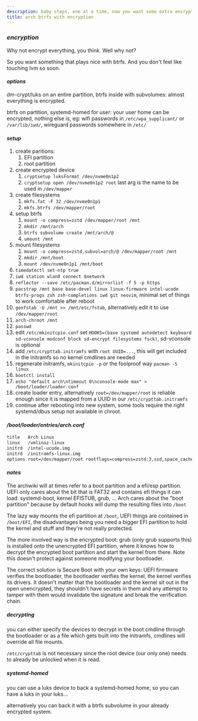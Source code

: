 ```yaml
---
description: baby steps, one at a time, now you want some extra encryption
title: arch btrfs with encryption
---
```


### _encryption_

Why not encrypt everything, you think.
Well why not?

So you want something that plays nice with btrfs.
And you don't feel like touching lvm so soon.

#### _options_

dm-crypt/luks on an entire partition, btrfs inside with subvolumes:
almost everything is encrypted.

btrfs on partition, systemd-homed for user:
your user home can be encrypted, nothing else is,
eg: wifi passwords in `/etc/wpa_supplicant/` or `/var/lib/iwd/`,
wireguard passwords somewhere in `/etc/`

#### _setup_

1. create paritions:
   1. EFI partition
   2. root partition
2. create encrypted device
   1. `cryptsetup luksFormat /dev/nvme0n1p2`
   2. `cryptsetup open /dev/nvme0n1p2 root` last arg is the name to be used in `/dev/mapper`
3. create filesystems
   1. `mkfs.fat -F 32 /dev/nvme0n1p1`
   2. `mkfs.btrfs /dev/mapper/root`
4. setup btrfs
   1. `mount -o compress=zstd /dev/mapper/root /mnt`
   2. `mkdir /mnt/arch`
   3. `btrfs subvolume create /mnt/arch/@`
   4. `umount /mnt`
5. mount filesystems
   1. `mount -o compress=zstd,subvol=arch/@ /dev/mapper/root /mnt`
   2. `mkdir /mnt/boot`
   3. `mount /dev/nvme0n1p1 /mnt/boot`
6. `timedatectl set-ntp true`
7. `iwd station wlan0 connect $network`
8. `reflector --save /etc/pacman.d/mirrorlist -f 5 -p https`
9. `pacstrap /mnt base base-devel linux linux-firmware intel-ucode btrfs-progs zsh zsh-completions iwd git neovim`, minimal set of things to work comfortable after reboot
10. `genfstab -U /mnt >> /mnt/etc/fstab`, alternatively edit it to use `/dev/mapper/root`
11. `arch-chroot /mnt`
12. `passwd`
13. edit `/etc/mkinitcpio.conf` set `HOOKS=(base systemd autodetect keyboard sd-vconsole modconf block sd-encrypt filesystems fsck)`, sd-vconsole is optional
14. add `/etc/crypttab.initramfs` with `root UUID=...`, this will get included in the initramfs so no kernel cmdlines are needed
15. regenerate initramfs, `mkinitcpio -p` or the foolproof way `pacman -S linux`
16. `bootctl install`
17. `echo "default arch\ntimeout 0\nconsole-mode max" > /boot/loader/loader.conf`
18. create loader entry, alternatively `root=/dev/mapper/root` is reliable enough since it is mapped from a UUID in our `/etc/crypttab.initramfs`
19. continue after rebooting into new system, some tools require the right systemd/dbus setup not available in chroot.

#### _/boot/loader/entries/arch.conf_

```txt
title   Arch Linux
linux   /vmlinuz-linux
initrd  /intel-ucode.img
initrd  /initramfs-linux.img
options root=/dev/mapper/root rootflags=compress=zstd:3,ssd,space_cache,subvol=arch/@ quiet rw
```

#### _notes_

The archwiki will at times refer to a boot partition and a efi/esp partition.
UEFI only cares about the bit that is FAT32 and contains efi things it can load: systemd-boot, kernel EFISTUB, grub, ...
Arch cares about the "boot partition" because by default hooks will dump the resulting files into `/boot`

The lazy way mounts the efi partition at `/boot`, UEFI things are contained in `/boot/EFI`,
the disadvantages being you need a bigger EFI partition to hold the kernel and stuff and they're not really protected.

The more involved way is the encrypted boot: grub (only grub supports this) is installed onto the unencrypted EFI partition,
where it knows how to decrypt the encrypted boot partition and start the kernel from there.
Note this doesn't protect against someone modifying your bootloader.

The correct solution is Secure Boot with your own keys: UEFI firmware verifies the bootloader,
the bootloader verifies the kernel, the kernel verifies its drivers.
It doesn't matter that the bootloader and the kernel sit out in the open unencrypted,
they shouldn't have secrets in them and any attempt to tamper with them would invalidate the signature and break the verification chain.

##### _decrypting_

you can either specify the devices to decrypt in the boot cmdline through the bootloader or as a file which gets built into the initramfs,
cmdlines will override all file mounts.

`/etc/crypttab` is not necessary since the root device (our only one) needs to already be unlocked when it is read.

##### _systemd-homed_

you can use a luks device to back a systemd-homed home,
so you can have a luks in your luks...

alternatively you can back it with a btrfs subvolume in your already
encrypted system.
